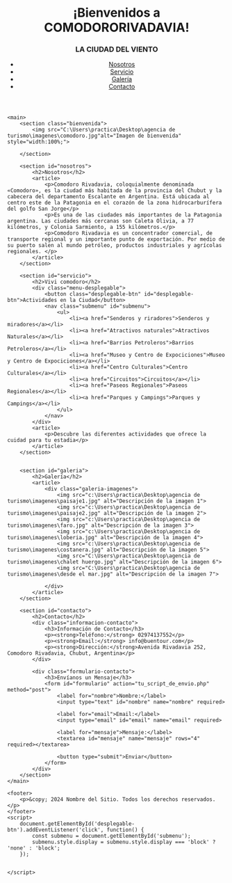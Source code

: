 <!DOCTYPE html>
<html lang="es">
<head>
    <meta charset="UTF-8">
    <meta name="viewport" content="width=device-width, initial-scale=1.0">
    <title>Turismo Comodoro</title>
    <link rel="shortcut icon" href="c:\Users\practica\Desktop\agencia de turismo\imagenes\logo.jpg"  width="200">
    <link rel="stylesheet" href="styles.css"> <!-- Enlace a un archivo CSS para estilos -->
</head>
<body>
    <header>
        <h1>¡Bienvenidos a COMODORORIVADAVIA!</h1>
        <h3>LA CIUDAD DEL VIENTO</h3>
        <nav>
            <ul>
                <li><a href="#nosotros">Nosotros</a></li>
                <li><a href="#servicio">Servicio</a></li>
                <li><a href="#galeria">Galería</a></li>
                <li><a href="#contacto">Contacto</a></li>
            </ul>
        </nav>
    </header>

    <main>
        <section class="bienvenida">
            <img src="C:\Users\practica\Desktop\agencia de turismo\imagenes\comodoro.jpg"alt="Imagen de bienvenida" style="width:100%;">
            
        </section>

        <section id="nosotros">
            <h2>Nosotros</h2>
            <article>
                <p>Comodoro Rivadavia, coloquialmente denominada «Comodoro», es la ciudad más habitada de la provincia del Chubut y la cabecera del departamento Escalante en Argentina. Está ubicada al centro este de la Patagonia en el corazón de la zona hidrocarburífera del golfo San Jorge</p>
                <p>Es una de las ciudades más importantes de la Patagonia argentina. Las ciudades más cercanas son Caleta Olivia, a 77 kilómetros, y Colonia Sarmiento, a 155 kilómetros.</p>          
                <p>Comodoro Rivadavia es un concentrador comercial, de transporte regional y un importante punto de exportación. Por medio de su puerto salen al mundo petróleo, productos industriales y agrícolas regionales. </p>
            </article>
        </section>

        <section id="servicio">
            <h2>Vivi comodoro</h2>
            <div class="menu-desplegable">
                <button class="desplegable-btn" id="desplegable-btn">Actividades en la Ciudad</button>
                <nav class="submenu" id="submenu">
                    <ul>
                        <li><a href="Senderos y riradores">Senderos y miradores</a></li>
                        <li><a href="Atractivos naturales">Atractivos Naturales</a></li>
                        <li><a href="Barrios Petroleros">Barrios Petroleros</a></li>
                        <li><a href="Museo y Centro de Expociciones">Museo y Centro de Expociciones</a></li>
                        <li><a href="Centro Culturales">Centro Culturales</a></li>
                        <li><a href="Circuitos">Circuitos</a></li>
                        <li><a href="Paseos Regionales">Paseos Regionales</a></li>
                        <li><a href="Parques y Campings">Parques y Campings</a></li>
                    </ul>
                </nav>
            </div>
            <article>
                <p>Descubre las diferentes actividades que ofrece la cuidad para tu estadia</p>
            </article>
        </section>
   

        <section id="galeria">
            <h2>Galería</h2>
            <article>
                <div class="galeria-imagenes">
                    <img src="c:\Users\practica\Desktop\agencia de turismo\imagenes\paisaje1.jpg" alt="Descripción de la imagen 1">
                    <img src="c:\Users\practica\Desktop\agencia de turismo\imagenes\paisaje2.jpg" alt="Descripción de la imagen 2">
                    <img src="c:\Users\practica\Desktop\agencia de turismo\imagenes\faro.jpg" alt="Descripción de la imagen 3">
                    <img src="c:\Users\practica\Desktop\agencia de turismo\imagenes\loberia.jpg" alt="Descripción de la imagen 4">
                    <img src="c:\Users\practica\Desktop\agencia de turismo\imagenes\costanera.jpg" alt="Descripción de la imagen 5">
                    <img src="C:\Users\practica\Desktop\agencia de turismo\imagenes\chalet huergo.jpg" alt="Descripción de la imagen 6">
                    <img src="C:\Users\practica\Desktop\agencia de turismo\imagenes\desde el mar.jpg" alt="Descripción de la imagen 7">

                </div>
            </article>
        </section>

        <section id="contacto">
            <h2>Contacto</h2>
            <div class="informacion-contacto">
                <h3>Información de Contacto</h3>
                <p><strong>Teléfono:</strong> 02974137552</p>
                <p><strong>Email:</strong> info@buentour.com</p>
                <p><strong>Dirección:</strong>Avenida Rivadavia 252, Comodoro Rivadavia, Chubut, Argentina</p>
            </div>
            
            <div class="formulario-contacto">
                <h3>Envíanos un Mensaje</h3>
                <form id="formulario" action="tu_script_de_envio.php" method="post">
                    <label for="nombre">Nombre:</label>
                    <input type="text" id="nombre" name="nombre" required>
        
                    <label for="email">Email:</label>
                    <input type="email" id="email" name="email" required>
        
                    <label for="mensaje">Mensaje:</label>
                    <textarea id="mensaje" name="mensaje" rows="4" required></textarea>
        
                    <button type="submit">Enviar</button>
                </form>
            </div>
        </section>
    </main>

    <footer>
        <p>&copy; 2024 Nombre del Sitio. Todos los derechos reservados.</p>
    </footer>
    <script>
        document.getElementById('desplegable-btn').addEventListener('click', function() {
            const submenu = document.getElementById('submenu');
            submenu.style.display = submenu.style.display === 'block' ? 'none' : 'block';
        });
        
   
    </script>
</body>
</html>
